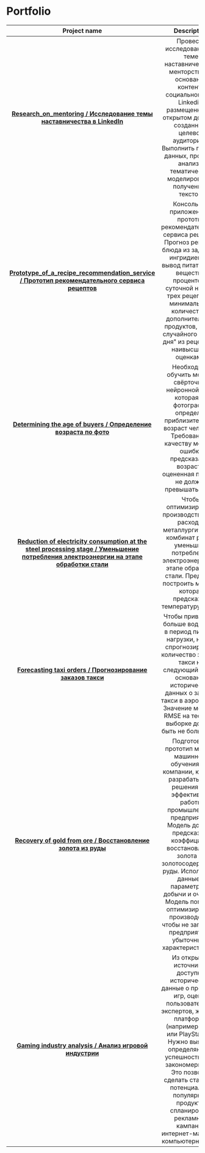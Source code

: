 # Portfolio

|                                                                                                                                    **Project name**                                                                                                                                     |                                                                                                                                                                                        **Description**                                                                                                                                                                                         |                                                              **Libraries used**                                                               |
|:---------------------------------------------------------------------------------------------------------------------------------------------------------------------------------------------------------------------------------------------------------------------------------------:|:----------------------------------------------------------------------------------------------------------------------------------------------------------------------------------------------------------------------------------------------------------------------------------------------------------------------------------------------------------------------------------------------:|:---------------------------------------------------------------------------------------------------------------------------------------------:|
|                                                               [**Research_on_mentoring / Исследование темы наставничества в LinkedIn**](https://github.com/SafiyaZigangareeva/Portfolio/tree/main/research_on_mentoring)                                                                |                                                              Провести исследование по теме наставничества и менторства на основании контента социальной сети Linkedin, размещенного в открытом доступе, созданного целевой аудиторией. Выполнить парсинг данных, провести анализ и тематическое моделирование полученных текстов.                                                              |                      `Pandas`, `NumPy`, `Matplotlib`, `Scikit-learn`, `NLTK`, `Spacy`, `LDA`, `NMF`, `WordCloud`, `TSNE`                      |
|                                               [**Prototype_of_a_recipe_recommendation_service / Прототип рекомендательного сервиса рецептов**](https://github.com/SafiyaZigangareeva/Portfolio/tree/main/prototype_of_a_recipe_recommendation_service)                                               |                                         Консольное приложение - прототип рекомендательного сервиса рецептов. Прогноз рейтинга блюда из заданных ингридиентов, вывод питательных веществ в проценте от суточной нормы, трех рецептов с минимальным количеством дополнительных продуктов, вывод случайного "Меню дня" из рецептов с наивысшими оценками.                                         | `Pandas`, `NumPy`, `Matplotlib`, `BeautifulSoup`, `requests`, `Scikit-learn`, `make_scorer`, `StackingClassifier`, `GradientBoostingClassifier` |
|                                                               [**Determining the age of buyers / Определение возраста по фото**](https://github.com/SafiyaZigangareeva/Portfolio/tree/main/determining_the_age_of_buyers)                                                               |                                                                              Необходимо обучить модель свёрточной нейронной сети, которая по фотографии определит приблизительный возраст человека. <br/>Требования к качеству модели: ошибка предсказания возраста, оцененная по MAE, не должна превышать 8 лет.                                                                              |                                            `Pandas`, `NumPy`, `Matplotlib`, `TensorFlow`, `Keras`                                             |
|         [**Reduction of electricity consumption at the steel processing stage / Уменьшение потребления электроэнергии на этапе обработки стали**](https://github.com/SafiyaZigangareeva/Portfolio/tree/main/reduction_of_electricity_consumption_at_the_steel_processing_stage)         |                                                                                        Чтобы оптимизировать производственные расходы, металлургический комбинат решил уменьшить потребление электроэнергии на этапе обработки стали. Предстоит построить модель, которая предскажет температуру стали.                                                                                         |                           `Pandas`, `NumPy`, `Matplotlib`, `Seaborn`, `Scikit-learn`, `SciPy`, `Joblib`, `LightGBM`                           |
|                                                                    [**Forecasting taxi orders / Прогнозирование заказов такси**](https://github.com/SafiyaZigangareeva/Portfolio/tree/main/forecasting_taxi_orders)                                                                     |                                                              Чтобы привлекать больше водителей в период пиковой нагрузки, нужно спрогнозировать количество заказов такси на следующий час на основании исторических данных о заказах такси в аэропортах. <br/>Значение метрики RMSE на тестовой выборке должно быть не больше 48.                                                              |                                  `Pandas`, `NumPy`, `Matplotlib`, `Scikit-learn`, `Statsmodels`, `LightGBM`                                   |
|                                                                  [**Recovery of gold from ore / Восстановление золота из руды**](https://github.com/SafiyaZigangareeva/Portfolio/tree/main/recovery_of_gold_from_ore)                                                                   | Подготовьте прототип модели машинного обучения для компании, которая разрабатывает решения для эффективной работы промышленных предприятий. Модель должна предсказать коэффициент восстановления золота из золотосодержащей руды. Используйте данные с параметрами добычи и очистки. Модель поможет оптимизировать производство, чтобы не запускать предприятие с убыточными характеристиками. |                                          `Pandas`, `NumPy`, `Matplotlib`, `Seaborn`, `Scikit-learn`                                           |
|                                                                      [**Gaming industry analysis / Анализ игровой индустрии**](https://github.com/SafiyaZigangareeva/Portfolio/tree/main/gaming_industry_analysis)                                                                      |                   Из открытых источников доступны исторические данные о продажах игр, оценки пользователей и экспертов, жанры и платформы (например, Xbox или PlayStation). Нужно выявить определяющие успешность игры закономерности. Это позволит сделать ставку на потенциально популярный продукт и спланировать рекламные кампании интернет-магазину компьютерных игр.                    |                                                  `Pandas`, `Matplotlib`, `Seaborn`, `SciPy`                                                   |


